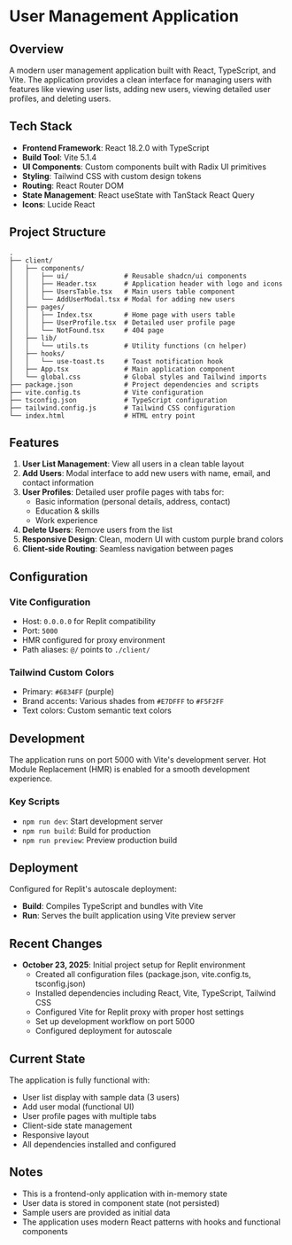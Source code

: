 # User Management Application

## Overview
A modern user management application built with React, TypeScript, and Vite. The application provides a clean interface for managing users with features like viewing user lists, adding new users, viewing detailed user profiles, and deleting users.

## Tech Stack
- **Frontend Framework**: React 18.2.0 with TypeScript
- **Build Tool**: Vite 5.1.4
- **UI Components**: Custom components built with Radix UI primitives
- **Styling**: Tailwind CSS with custom design tokens
- **Routing**: React Router DOM
- **State Management**: React useState with TanStack React Query
- **Icons**: Lucide React

## Project Structure
```
.
├── client/
│   ├── components/
│   │   ├── ui/              # Reusable shadcn/ui components
│   │   ├── Header.tsx       # Application header with logo and icons
│   │   ├── UsersTable.tsx   # Main users table component
│   │   └── AddUserModal.tsx # Modal for adding new users
│   ├── pages/
│   │   ├── Index.tsx        # Home page with users table
│   │   ├── UserProfile.tsx  # Detailed user profile page
│   │   └── NotFound.tsx     # 404 page
│   ├── lib/
│   │   └── utils.ts         # Utility functions (cn helper)
│   ├── hooks/
│   │   └── use-toast.ts     # Toast notification hook
│   ├── App.tsx              # Main application component
│   └── global.css           # Global styles and Tailwind imports
├── package.json             # Project dependencies and scripts
├── vite.config.ts           # Vite configuration
├── tsconfig.json            # TypeScript configuration
├── tailwind.config.js       # Tailwind CSS configuration
└── index.html               # HTML entry point
```

## Features
1. **User List Management**: View all users in a clean table layout
2. **Add Users**: Modal interface to add new users with name, email, and contact information
3. **User Profiles**: Detailed user profile pages with tabs for:
   - Basic information (personal details, address, contact)
   - Education & skills
   - Work experience
4. **Delete Users**: Remove users from the list
5. **Responsive Design**: Clean, modern UI with custom purple brand colors
6. **Client-side Routing**: Seamless navigation between pages

## Configuration
### Vite Configuration
- Host: `0.0.0.0` for Replit compatibility
- Port: `5000`
- HMR configured for proxy environment
- Path aliases: `@/` points to `./client/`

### Tailwind Custom Colors
- Primary: `#6834FF` (purple)
- Brand accents: Various shades from `#E7DFFF` to `#F5F2FF`
- Text colors: Custom semantic text colors

## Development
The application runs on port 5000 with Vite's development server. Hot Module Replacement (HMR) is enabled for a smooth development experience.

### Key Scripts
- `npm run dev`: Start development server
- `npm run build`: Build for production
- `npm run preview`: Preview production build

## Deployment
Configured for Replit's autoscale deployment:
- **Build**: Compiles TypeScript and bundles with Vite
- **Run**: Serves the built application using Vite preview server

## Recent Changes
- **October 23, 2025**: Initial project setup for Replit environment
  - Created all configuration files (package.json, vite.config.ts, tsconfig.json)
  - Installed dependencies including React, Vite, TypeScript, Tailwind CSS
  - Configured Vite for Replit proxy with proper host settings
  - Set up development workflow on port 5000
  - Configured deployment for autoscale

## Current State
The application is fully functional with:
- User list display with sample data (3 users)
- Add user modal (functional UI)
- User profile pages with multiple tabs
- Client-side state management
- Responsive layout
- All dependencies installed and configured

## Notes
- This is a frontend-only application with in-memory state
- User data is stored in component state (not persisted)
- Sample users are provided as initial data
- The application uses modern React patterns with hooks and functional components
